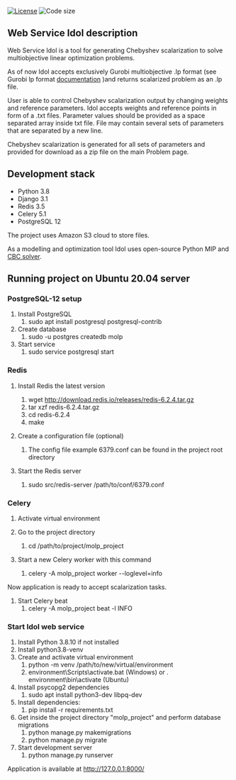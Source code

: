 
[![License](https://img.shields.io/github/license/rhombicosi/molp_project)](LICENSE)
![Code size](https://img.shields.io/github/languages/code-size/rhombicosi/Idol)
## **Web Service Idol description**
Web Service Idol is a tool for generating Chebyshev scalarization to solve multiobjective linear optimization problems.

As of now Idol accepts exclusively Gurobi multiobjective .lp format (see Gurobi lp format [documentation](https://www.gurobi.com/documentation/9.0/refman/lp_format.html#format:LP) )and returns scalarized problem as an .lp file.

User is able to control Chebyshev scalarization output by changing weights and reference parameters.
Idol accepts weights and reference points in form of a .txt files. Parameter values should be provided as a space separated array inside txt file.
File may contain several sets of parameters that are separated by a new line.

Chebyshev scalarization is generated for all sets of parameters and provided for download as a zip file on the main Problem page.

## **Development stack**

* Python 3.8
* Django 3.1
* Redis 3.5
* Celery 5.1
* PostgreSQL 12

The project uses Amazon S3 cloud to store files.

As a modelling and optimization tool Idol uses open-source Python MIP and [CBC solver](https://github.com/coin-or/Cbc).

## **Running project on Ubuntu 20.04 server**

### **PostgreSQL-12 setup**

1.  Install PostgreSQL
    1. sudo apt install postgresql postgresql-contrib
1.  Create database
    1.  sudo -u postgres createdb molp
1.  Start service
    1.  sudo service postgresql start

### **Redis**

1. Install Redis the latest version
    1. wget http://download.redis.io/releases/redis-6.2.4.tar.gz
    1. tar xzf redis-6.2.4.tar.gz
    1. cd redis-6.2.4
    1. make
    
1. Create a configuration file (optional)
   1. The config file example 6379.conf can be found in the project root directory
    
1. Start the Redis server
    1. sudo src/redis-server /path/to/conf/6379.conf

### **Celery**

1. Activate virtual environment
1. Go to the project directory
    1. cd /path/to/project/molp_project
    
1.  Start a new Celery worker with this command
    1.  celery -A molp_project worker --loglevel=info

Now application is ready to accept scalarization tasks.

1. Start Celery beat
    1.   celery -A molp_project beat -l INFO 

### **Start Idol web service**

1.  Install Python 3.8.10 if not installed
1.  Install python3.8-venv
1.  Create and activate virtual environment 
    1.  python -m venv /path/to/new/virtual/environment
    1.  environment\Scripts\activate.bat (Windows) or . environment\bin\activate (Ubuntu)
1.  Install psycopg2 dependencies 
    1. sudo apt install python3-dev libpq-dev
1.  Install dependencies:
    1.  pip install -r requirements.txt
1.  Get inside the project directory "molp_project" and perform database migrations
    1.  python manage.py makemigrations
    1.  python manage.py migrate
1.  Start development server
    1.  python manage.py runserver
    
Application is available at http://127.0.0.1:8000/
